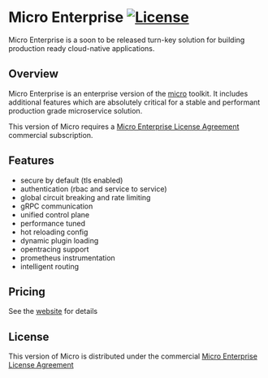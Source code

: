 # Micro Enterprise [![License](https://img.shields.io/badge/license-enterprise-lightgrey.svg)](https://github.com/micro/enterprise/blob/master/LICENSE)


Micro Enterprise is a soon to be released turn-key solution for building production ready cloud-native applications.

## Overview

Micro Enterprise is an enterprise version of the [micro](https://github.com/micro/micro) toolkit. It includes additional 
features which are absolutely critical for a stable and performant production grade microservice solution.

This version of Micro requires a [Micro Enterprise License Agreement](LICENSE) commercial subscription.

## Features

- secure by default (tls enabled)
- authentication (rbac and service to service)
- global circuit breaking and rate limiting
- gRPC communication
- unified control plane
- performance tuned
- hot reloading config
- dynamic plugin loading
- opentracing support
- prometheus instrumentation
- intelligent routing

## Pricing

See the [website](https://micro.mu/pricing) for details

## License

This version of Micro is distributed under the commercial [Micro Enterprise License Agreement](LICENSE)
